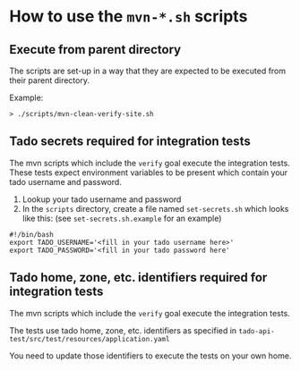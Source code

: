 # How to use the `mvn-*.sh` scripts

## Execute from parent directory

The scripts are set-up in a way that they are expected to be executed from their parent directory.

Example: 

`> ./scripts/mvn-clean-verify-site.sh`

## Tado secrets required for integration tests

The mvn scripts which include the `verify` goal execute the integration tests.
These tests expect environment variables to be present which contain your tado username and password.

1. Lookup your tado username and password
2. In the `scripts` directory, create a file named `set-secrets.sh` which looks like this:
   (see `set-secrets.sh.example` for an example)

```
#!/bin/bash
export TADO_USERNAME='<fill in your tado username here>'
export TADO_PASSWORD='<fill in your tado password here'
```

## Tado home, zone, etc. identifiers required for integration tests

The mvn scripts which include the `verify` goal execute the integration tests.

The tests use tado home, zone, etc. identifiers as specified in
`tado-api-test/src/test/resources/application.yaml`

You need to update those identifiers to execute the tests on your own home.